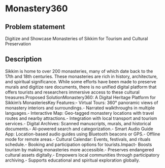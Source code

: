 # Monastery360

## Problem statement
Digitize and Showcase Monasteries of Sikkim for Tourism and Cultural Preservation

## Description
Sikkim is home to over 200 monasteries, many of which date back to the 17th and 18th centuries. These monasteries are rich in history, architecture, and spiritual significance. While some efforts have been made to preserve murals and digitize rare documents, there is no unified digital platform that offers tourists and researchers immersive access to these cultural treasures.Proposed SolutionMonastery360: A Digital Heritage Platform for Sikkim’s MonasteriesKey Features:- Virtual Tours: 360° panoramic views of monastery interiors and surroundings.- Narrated walkthroughs in multiple languages.- Interactive Map: Geo-tagged monastery locations with travel routes and nearby attractions.- Integration with local transport and tourism services.- Digital Archives: Scanned manuscripts, murals, and historical documents.- AI-powered search and categorization.- Smart Audio Guide App: Location-based audio guides using Bluetooth beacons or GPS.- Offline mode for remote areas.- Cultural Calendar: Events, festivals, and rituals schedule.- Booking and participation options for tourists.Impact- Boosts tourism by making monasteries more accessible.- Preserves endangered cultural assets digitally.- Empowers local communities through participatory archiving.- Supports educational and spiritual exploration globally.